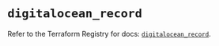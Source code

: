 # `digitalocean_record`

Refer to the Terraform Registry for docs: [`digitalocean_record`](https://registry.terraform.io/providers/digitalocean/digitalocean/2.44.1/docs/resources/record).

